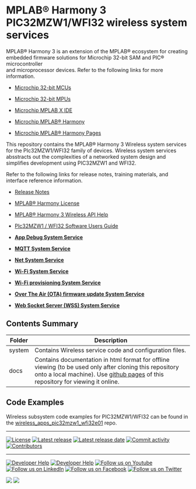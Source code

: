 # MPLAB® Harmony 3 PIC32MZW1/WFI32 wireless system services

MPLAB® Harmony 3 is an extension of the MPLAB® ecosystem for creating<br />embedded firmware solutions for Microchip 32-bit SAM and PIC® microcontroller<br />and microprocessor devices. Refer to the following links for more information.

-   [Microchip 32-bit MCUs](https://www.microchip.com/design-centers/32-bit)

-   [Microchip 32-bit MPUs](https://www.microchip.com/design-centers/32-bit-mpus)

-   [Microchip MPLAB X IDE](https://www.microchip.com/mplab/mplab-x-ide)

-   [Microchip MPLAB® Harmony](https://www.microchip.com/mplab/mplab-harmony)

-   [Microchip MPLAB® Harmony Pages](https://microchip-mplab-harmony.github.io/)


This repository contains the MPLAB® Harmony 3 Wireless system services for the PIc32MZW1/WFI32 family of devices. Wireless system services absstracts out the complexities of a networked system design and simplifies development using PIC32MZW1 and WFI32.

Refer to the following links for release notes, training materials, and interface reference information.

-   [Release Notes](release_notes.md)

-   [MPLAB® Harmony License](Microchip_SLA001.md)

-   [MPLAB® Harmony 3 Wireless API Help](https://microchip-mplab-harmony.github.io/wireless)

-   [PIc32MZW1 / WFI32 Software Users Guide](https://ww1.microchip.com/downloads/en/DeviceDoc/PIC32MZ_W1_Software_User_Guide.pdf)


-   **[App Debug System Service](system/appdebug/docs/readme.md)**  

-   **[MQTT System Service](system/mqtt/docs/readme.md)**  

-   **[Net System Service](system/net/docs/readme.md)**  

-   **[Wi-Fi System Service](system/wifi/docs/readme.md)**  

-   **[Wi-Fi provisioning System Service](system/wifiprov/docs/readme.md)**  

-   **[Over The Air \(OTA\) firmware update System Service](system/ota/docs/readme.md)**  

-   **[Web Socket Server \(WSS\) System Service](system/wss/docs/readme.md)**  


## Contents Summary

|Folder|Description|
|------|-----------|
|system|Contains Wireless service code and configuration files.|
|docs|Contains documentation in html format for offline viewing \(to be used only after cloning this repository onto a local machine\). Use [github pages](https://microchip-mplab-harmony.github.io/wireless_system_pic32mzw1_wfi32e01/) of this repository for viewing it online.|

## Code Examples

Wireless subsystem code examples for PIC32MZW1/WFI32 can be found in the [wireless\_apps\_pic32mzw1\_wfi32e01](https://github.com/Microchip-MPLAB-Harmony/wireless_apps_pic32mzw1_wfi32e01) repo.


____

[![License](https://img.shields.io/badge/license-Harmony%20license-orange.svg)](https://github.com/Microchip-MPLAB-Harmony/wireless_system_pic32mzw1_wfi32e01/blob/master/Microchip_SLA001.md)
[![Latest release](https://img.shields.io/github/release/Microchip-MPLAB-Harmony/wireless_system_pic32mzw1_wfi32e01.svg)](https://github.com/Microchip-MPLAB-Harmony/wireless_system_pic32mzw1_wfi32e01/releases/latest)
[![Latest release date](https://img.shields.io/github/release-date/Microchip-MPLAB-Harmony/wireless_system_pic32mzw1_wfi32e01.svg)](https://github.com/Microchip-MPLAB-Harmony/wireless_system_pic32mzw1_wfi32e01/releases/latest)
[![Commit activity](https://img.shields.io/github/commit-activity/y/Microchip-MPLAB-Harmony/wireless_system_pic32mzw1_wfi32e01.svg)](https://github.com/Microchip-MPLAB-Harmony/wireless_system_pic32mzw1_wfi32e01/graphs/commit-activity)
[![Contributors](https://img.shields.io/github/contributors-anon/Microchip-MPLAB-Harmony/wireless_system_pic32mzw1_wfi32e01.svg)]()

____

[![Developer Help](https://img.shields.io/badge/Youtube-Developer%20Help-red.svg)](https://www.youtube.com/MicrochipDeveloperHelp)
[![Developer Help](https://img.shields.io/badge/XWiki-Developer%20Help-torquiose.svg)](https://developerhelp.microchip.com/xwiki/bin/view/software-tools/harmony/)
[![Follow us on Youtube](https://img.shields.io/badge/Youtube-Follow%20us%20on%20Youtube-red.svg)](https://www.youtube.com/user/MicrochipTechnology)
[![Follow us on LinkedIn](https://img.shields.io/badge/LinkedIn-Follow%20us%20on%20LinkedIn-blue.svg)](https://www.linkedin.com/company/microchip-technology)
[![Follow us on Facebook](https://img.shields.io/badge/Facebook-Follow%20us%20on%20Facebook-blue.svg)](https://www.facebook.com/microchiptechnology/)
[![Follow us on Twitter](https://img.shields.io/twitter/follow/MicrochipTech.svg?style=social)](https://twitter.com/MicrochipTech)

[![](https://img.shields.io/github/stars/Microchip-MPLAB-Harmony/wireless_system_pic32mzw1_wfi32e01.svg?style=social)]()
[![](https://img.shields.io/github/watchers/Microchip-MPLAB-Harmony/wireless_system_pic32mzw1_wfi32e01.svg?style=social)]()